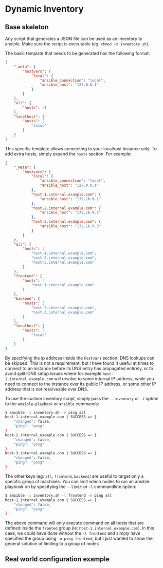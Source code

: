 # Dynamic Inventory

## Base skeleton

Any script that generates a JSON file can be used as an inventory to ansible. Make sure the script is executable (eg: `chmod +x inventory.sh`). 

The basic template that needs to be generated has the following format:

```json
{
    "_meta": {
        "hostvars": {
            "local": {
                "ansible_connection": "local",
                "ansible_host": "127.0.0.1"
            }
        }
    },
    "all": {
        "hosts": []
    },
    "localhost": {
        "hosts": [
            "local"
        ]
    }
}
```

This specific template allows connecting to your localhost instance only. To add extra hosts, simply expand the `hosts` section. For example:

```json
{
    "_meta": {
        "hostvars": {
            "local": {
                "ansible_connection": "local",
                "ansible_host": "127.0.0.1"
            },
            "host-1.internal.example.com": {
                "ansible_host": "172.16.0.1"
            },
            "host-2.internal.example.com": {
                "ansible_host": "172.16.0.2"
            },
            "host-3.internal.example.com": {
                "ansible_host": "172.16.0.3"
            }
        }
    },
    "all": {
    	"hosts": [
    		"host-1.internal.example.com",
            "host-2.internal.example.com",
            "host-3.internal.example.com"    		
    	]
    },
    "frontend": {
    	"hosts": [
    		"host-1.internal.example.com"
    	]
    },
    "backend": {
        "hosts": [
            "host-2.internal.example.com",
            "host-3.internal.example.com"
        ]
    },
    "localhost": {
        "hosts": [
            "local"
        ]
    }    
}
```

By specifying the ip address inside the `hostvars` section, DNS lookups can be skipped. This is not a requirement, but I have found it useful at times to connect to an instance before its DNS entry has propagated entirely, or to avoid split-DNS setup issues where for example `host-1.internal.example.com` will resolve to some internal IP address, while you need to connect to the instance over its public IP address, or some other IP address that is not resolveable over DNS.


To use the custom inventory script, simply pass the `--inventory` or `-i` option to the `ansible-playbook` or `ansible` commands:

```bash
$ ansible -i inventory.sh -m ping all
host-1.internal.example.com | SUCCESS => {
    "changed": false,
    "ping": "pong"
}
host-2.internal.example.com | SUCCESS => {
    "changed": false,
    "ping": "pong"
}
host-3.internal.example.com | SUCCESS => {
    "changed": false,
    "ping": "pong"
}
```

The other keys (eg: `all`, `frontend`, `backend`) are useful to target only a specific group of machines. You can limit which nodes to run an ansible playbook on by specifying the `--limit` or `-l` commandline option:

```bash
$ ansible -i inventory.sh -l frontend -m ping all
host-1.internal.example.com | SUCCESS => {
    "changed": false,
    "ping": "pong"
}
```

The above command will only execute command on all hosts that are defined inside the `fronted` group (ie: `host-1.internal.example.com`). In this case, we could have done without the `-l frontend` and simply have specified the group using `-m ping frontend`, but I just wanted to show the general solution of limiting to a group of nodes



## Real world configuration example


